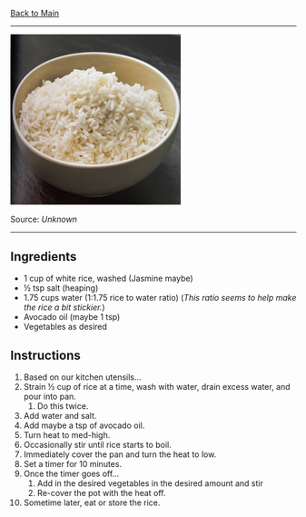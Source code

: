 [Back to Main](/README.md)

---

<img src="/90%20Images/White%20Rice.jpg" width="300" />

Source: *Unknown*

---
## Ingredients

- 1 cup of white rice, washed (Jasmine maybe)
- ½ tsp salt (heaping)
- 1.75 cups water (1:1.75 rice to water ratio)
  (*This ratio seems to help make the rice a bit stickier.*)
- Avocado oil (maybe 1 tsp)
- Vegetables as desired

## Instructions

1. Based on our kitchen utensils…
2. Strain ½ cup of rice at a time, wash with water, drain excess water, and pour into pan.
    1. Do this twice.
3. Add water and salt.
4. Add maybe a tsp of avocado oil.
5. Turn heat to med-high.
6. Occasionally stir until rice starts to boil.
7. Immediately cover the pan and turn the heat to low.
8. Set a timer for 10 minutes.
9. Once the timer goes off…
    1. Add in the desired vegetables in the desired amount and stir
    2. Re-cover the pot with the heat off.
10. Sometime later, eat or store the rice.
